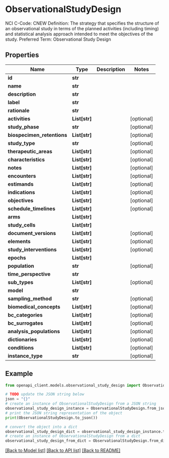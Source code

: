 # ObservationalStudyDesign

NCI C-Code: CNEW Definition: The strategy that specifies the structure of an observational study in terms of the planned activities (including timing) and statistical analysis approach intended to meet the objectives of the study. Preferred Term: Observational Study Design

## Properties

Name | Type | Description | Notes
------------ | ------------- | ------------- | -------------
**id** | **str** |  | 
**name** | **str** |  | 
**description** | **str** |  | 
**label** | **str** |  | 
**rationale** | **str** |  | 
**activities** | **List[str]** |  | [optional] 
**study_phase** | **str** |  | [optional] 
**biospecimen_retentions** | **List[str]** |  | [optional] 
**study_type** | **str** |  | [optional] 
**therapeutic_areas** | **List[str]** |  | [optional] 
**characteristics** | **List[str]** |  | [optional] 
**notes** | **List[str]** |  | [optional] 
**encounters** | **List[str]** |  | [optional] 
**estimands** | **List[str]** |  | [optional] 
**indications** | **List[str]** |  | [optional] 
**objectives** | **List[str]** |  | [optional] 
**schedule_timelines** | **List[str]** |  | [optional] 
**arms** | **List[str]** |  | 
**study_cells** | **List[str]** |  | 
**document_versions** | **List[str]** |  | [optional] 
**elements** | **List[str]** |  | [optional] 
**study_interventions** | **List[str]** |  | [optional] 
**epochs** | **List[str]** |  | 
**population** | **str** |  | [optional] 
**time_perspective** | **str** |  | 
**sub_types** | **List[str]** |  | [optional] 
**model** | **str** |  | 
**sampling_method** | **str** |  | [optional] 
**biomedical_concepts** | **List[str]** |  | [optional] 
**bc_categories** | **List[str]** |  | [optional] 
**bc_surrogates** | **List[str]** |  | [optional] 
**analysis_populations** | **List[str]** |  | [optional] 
**dictionaries** | **List[str]** |  | [optional] 
**conditions** | **List[str]** |  | [optional] 
**instance_type** | **str** |  | [optional] 

## Example

```python
from openapi_client.models.observational_study_design import ObservationalStudyDesign

# TODO update the JSON string below
json = "{}"
# create an instance of ObservationalStudyDesign from a JSON string
observational_study_design_instance = ObservationalStudyDesign.from_json(json)
# print the JSON string representation of the object
print(ObservationalStudyDesign.to_json())

# convert the object into a dict
observational_study_design_dict = observational_study_design_instance.to_dict()
# create an instance of ObservationalStudyDesign from a dict
observational_study_design_from_dict = ObservationalStudyDesign.from_dict(observational_study_design_dict)
```
[[Back to Model list]](../README.md#documentation-for-models) [[Back to API list]](../README.md#documentation-for-api-endpoints) [[Back to README]](../README.md)


